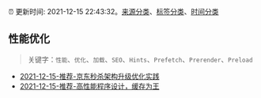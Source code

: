 :alarm_clock: 更新时间: 2021-12-15 22:43:32。[来源分类](../README.md)、[标签分类](../TAGS.md)、[时间分类](../TIMELINE.md)

## 性能优化


> 关键字：`性能`、`优化`、`加载`、`SEO`、`Hints`、`Prefetch`、`Prerender`、`Preload`



- [2021-12-15-推荐-京东秒杀架构升级优化实践](https://toutiao.io/k/4cxy94p) 
- [2021-12-15-推荐-高性能程序设计，缓存为王](https://toutiao.io/k/a9j7y4a) 